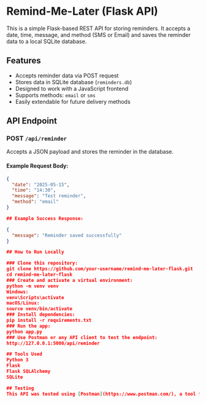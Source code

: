 # Remind-Me-Later (Flask API)  

This is a simple Flask-based REST API for storing reminders. It accepts a date, time, message, and method (SMS or Email) and saves the reminder data to a local SQLite database.  

## Features  

- Accepts reminder data via POST request  
- Stores data in SQLite database (`reminders.db`)  
- Designed to work with a JavaScript frontend  
- Supports methods: `email` or `sms`  
- Easily extendable for future delivery methods  

## API Endpoint  

### POST `/api/reminder`  

Accepts a JSON payload and stores the reminder in the database.  

#### Example Request Body:  
```json  
{  
  "date": "2025-05-15",  
  "time": "14:30",  
  "message": "Test reminder",  
  "method": "email"  
}

## Example Success Response:

{  
  "message": "Reminder saved successfully"  
}  

## How to Run Locally

### Clone this repository:
git clone https://github.com/your-username/remind-me-later-flask.git
cd remind-me-later-flask
### Create and activate a virtual environment:
python -m venv venv  
Windows:  
venv\Scripts\activate  
macOS/Linux:  
source venv/bin/activate
### Install dependencies:
pip install -r requirements.txt
### Run the app:
python app.py
### Use Postman or any API client to test the endpoint:  
http://127.0.0.1:5000/api/reminder

## Tools Used  
Python 3  
Flask  
Flask SQLAlchemy  
SQLite  

## Testing  
This API was tested using [Postman](https://www.postman.com/), a tool for sending HTTP requests and verifying responses.  
